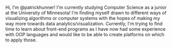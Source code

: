Hi, I'm @patrickhunner! I'm currently studying Computer Science as a junior at the University of Minnesota! I'm finding myself drawn to different ways of visualizing algorithms or computer systems with the hopes of making my way more towards data analytics/visualization. Currently, I'm trying to find time to learn about front-end programs as I have now had some experience with OOP languages and would like to be able to create platforms on which to apply those. 


<!---
patrickhunner/patrickhunner is a ✨ special ✨ repository because its `README.md` (this file) appears on your GitHub profile.
You can click the Preview link to take a look at your changes.
--->
